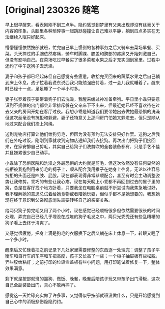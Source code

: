 # [Original] 230326 随笔


早上很早醒来，看表刚刚不到三点半。隐约感觉到梦里有父亲出现却没有丝毫关于内容的印象，头脑里各种琐碎事一起跳跃碰撞让自己难以平静，躺到四点多实在无法继续入眠只好起床。

懵懵懂懂依然按部就班，忙完自己早上惯例的各种事务之后又骑车去菜场早餐、买菜。头天摔过的手腕依然疼痛，骑车时脚踝、膝盖和胯部的疼痛又开始刺激自己，但没有影响自己。在菜场吃过早餐买了很多菜和水果之后才充实回到家里。过程中还约了中午送狗子去洗澡。

妻子和孩子都已经起床但自己感觉有些疲惫，收拾完买回来的蔬菜水果之后自己躺到床上休息，孩子拉着我说东说西我只能勉强应付着，过一会儿我就睡着了。醒来时已经十一点，足足睡了一个半小时多。

妻子张罗着孩子要带着狗子们去洗澡，我醒来缓过神准备牵狗。平日里小乖只要意识到不规律的出门都会非常排斥躲在父亲床下不出来，但最近她已经不喜欢待在过去父亲的房间开始在客厅过夜。我想小乖是知道我们要带她出去做她最恐惧的洗澡但这次丝毫没有抗拒和躲避，妻子还特意关上那间房门怕她又躲进去，但只是顺从地过来配合我们拴上狗绳。

送到宠物店打算让他们给狗剪毛，但因为没有预约无法安排只好作罢。送狗之后我们在外吃过饭，刚刚到家就收到宠物店通知我们去接狗。再次出门把狗子们接回来，在家安排自己剪毛，其实自己给狗子们洗剪吹的全套装备都有，只是手艺不佳并且嫌累很少自己动手。

小乖除了恐惧医院和洗澡之外最恐惧的大约就是剪毛，但这次依然没有任何显然的抗拒被我抱到用来剪毛的椅子上，顺从配合我用推子在她身上往复。无论以往容易抗拒的头面还是四肢、屁股，现在都表现得非常恭顺配合，甚至有时会主动调整姿势让我修剪。乖巧的有些让我心疼，现在每天晚上小乖都不再回到过去的屋子里的窝，总是在客厅找个地方卧着，只要我坐在电脑桌前就不断尝试向我焦急地讨好，我不理解她的意思总试着给她食物或者陪她玩耍，但似乎都不是她想要的，我想她现在终于意识到父亲彻底消失需要转移自己的亲密关系。

给两只狗子剪完毛又用了两个小时，现在感觉已经顺畅很多但依然需要很长的时间处理，弄完自己已经几乎埋没在成堆的狗子毛发之中，两只光秃秃还有些乱糟糟的狗子看上去终于清爽了。

又感觉很疲倦，把身上满是狗毛的衣服换下之后又躺在床上休息一下，转眼又睡了一个多小时。

醒来后又忙碌着把之前记录下几处家里需要修整的东西逐一处理完：调整了孩子平衡车和自行车的车座和车把高度，孩子又长高了一些；一个柜子抽屉板有些松脱，弄些胶给粘好；之前打印的垃圾盒盖板有些小问题，用打印笔试着修复一下，整体效果满意。

剩下就是按部就班的遛狗、做饭、晚餐，晚餐后陪孩子玩又带孩子出门滑板，这次自己全副装备出门，真心不敢再摔了。

感觉这一天忙碌充实做了许多事，又觉得似乎按部就班没做什么，只是开始感觉到自己心中的消极悲伤隐隐约约。
